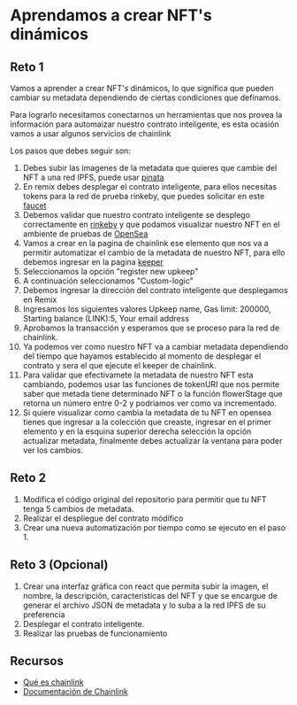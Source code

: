 # Aprendamos a crear NFT's dinámicos

## Reto 1

Vamos a aprender a crear NFT's dinámicos, lo que significa que pueden cambiar su metadata dependiendo de ciertas condiciones que definamos. 

Para lograrlo necesitamos conectarnos un herramientas que nos provea la información para automaizar nuestro contrato inteligente, es esta ocasión vamos a usar algunos servicios de chainlink

Los pasos que debes seguir son:

1. Debes subir las imagenes de la metadata que quieres que cambie del NFT a una red IPFS, puede usar [pinata](https://www.pinata.cloud/)
2. En remix debes desplegar el contrato inteligente, para ellos necesitas tokens para la red de prueba rinkeby, que puedes solicitar en este [faucet](https://www.pinata.cloud/)
3. Debemos validar que nuestro contrato inteligente se desplego correctamente en [rinkeby](https://rinkeby.etherscan.io/) y que podamos visualizar nuestro NFT en el ambiente de pruebas de [OpenSea](https://testnets.opensea.io/)
4. Vamos a crear en la pagina de chainlink ese elemento que nos va a permitir automatizar el cambio de la metadata de nuestro NFT, para ello debemos ingresar en la pagina [keeper](https://keepers.chain.link)
5. Seleccionamos la opción "register new upkeep"
6. A continuación seleccionamos "Custom-logic"
7. Debemos ingresar la dirección del contrato inteligente que desplegamos en Remix
8. Ingresamos los siguientes valores Upkeep name, Gas limit: 200000, Starting balance (LINK):5, Your email address
9. Aprobamos la transacción y esperamos que se proceso para la red de chainlink.
10. Ya podemos ver como nuestro NFT va a cambiar metadata dependiendo del tiempo que hayamos establecido al momento de desplegar el contrato y sera el que ejecute el keeper de chainlink.
11. Para validar que efectivamete la metadata de nuestro NFT esta cambiando, podemos usar las funciones de tokenURI que nos permite saber que metada tiene determinado NFT o la función flowerStage que retorna un número entre 0-2 y podriamos ver como va incrementado.
12. Si quiere visualizar como cambia la metadata de tu NFT en opensea tienes que ingresar a la colección que creaste, ingresar en el primer elemento y en la esquina superior derecha selección la opción actualizar metadata, finalmente debes actualizar la ventana para poder ver los cambios.



## Reto 2

1. Modifica el código original del repositorio para permitir que tu NFT tenga 5 cambios de metadata.
2. Realizar el despliegue del contrato módifico 
3. Crear una nueva automatización por tiempo como se ejecuto en el paso 1.

## Reto 3 (Opcional)

1. Crear una interfaz gráfica con react que permita subir la imagen, el nombre, la descripción,  caracteristicas del NFT y que se encargue de generar el archivo JSON de metadata y lo suba a la red IPFS de su preferencia 
2. Desplegar el contrato inteligente.
3. Realizar las pruebas de funcionamiento


## Recursos

* [Qué es chainlink](https://chainlinkspanishcommunity.medium.com/qu%C3%A9-es-chainlink-6ea80f9ff95e)
* [Documentación de Chainlink ](https://docs.chain.link/docs)


